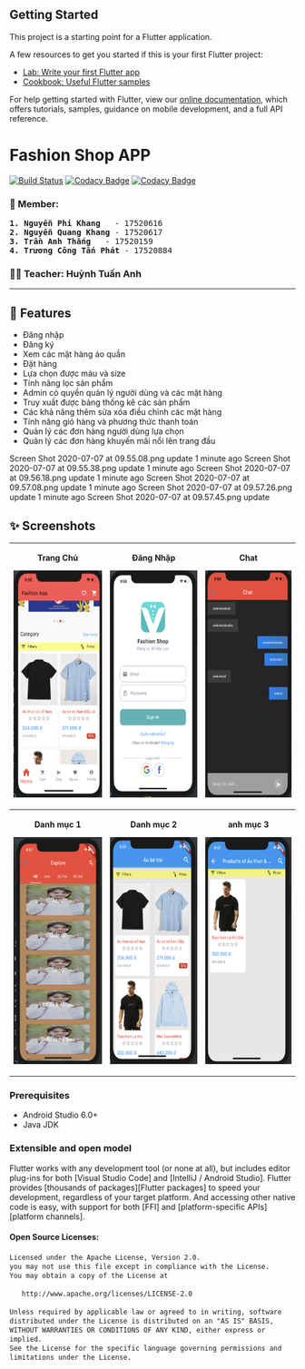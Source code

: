 ## Getting Started

This project is a starting point for a Flutter application.

A few resources to get you started if this is your first Flutter project:

- [Lab: Write your first Flutter app](https://flutter.dev/docs/get-started/codelab)
- [Cookbook: Useful Flutter samples](https://flutter.dev/docs/cookbook)

For help getting started with Flutter, view our
[online documentation](https://flutter.dev/docs), which offers tutorials,
samples, guidance on mobile development, and a full API reference.


Fashion Shop APP
==================

[![Build Status](https://travis-ci.org/maksim-m/Popular-Movies-App.svg?branch=master)](https://travis-ci.org/maksim-m/Popular-Movies-App)
[![Codacy Badge](https://api.codacy.com/project/badge/Grade/9d71713560374c938dba8a476ce8debf)](https://www.codacy.com/app/maksim-m/Popular-Movies-App)
[![Codacy Badge](https://api.codacy.com/project/badge/Coverage/9d71713560374c938dba8a476ce8debf)](https://www.codacy.com/app/maksim-m/Popular-Movies-App)

### 🤝 Member:
<pre>
<b>1. Nguyễn Phi Khang</b>   - 17520616
<b>2. Nguyễn Quang Khang</b> - 17520617
<b>3. Trần Anh Thắng</b>   - 17520159
<b>4. Trương Công Tấn Phát</b> - 17520884
</pre>

### 👩‍💼 Teacher: Huỳnh Tuấn Anh
---

## 🌟 Features
-	Đăng nhập
-	Đăng ký
-	Xem các mặt hàng áo quần
-	Đặt hàng
-	Lựa chọn được màu và size
-	Tính năng lọc sản phẩm
-	Admin có quyền quản lý người dùng và các mặt hàng
-	Truy xuất được bảng thống kê các sản phẩm
-	Các khả năng thêm sửa xóa điều chỉnh các mặt hàng
-	Tính năng giỏ hàng và phương thức thanh toán
-	Quản lý các đơn hàng người dùng lựa chọn
-	Quản lý các đơn hàng khuyến mãi nổi lên trang đầu


Screen Shot 2020-07-07 at 09.55.08.png
update
1 minute ago
Screen Shot 2020-07-07 at 09.55.38.png
update
1 minute ago
Screen Shot 2020-07-07 at 09.56.18.png
update
1 minute ago
Screen Shot 2020-07-07 at 09.57.08.png
update
1 minute ago
Screen Shot 2020-07-07 at 09.57.26.png
update
1 minute ago
Screen Shot 2020-07-07 at 09.57.45.png
update


## ✨ Screenshots
<table style="width:100%">
<tr>
    <th width=300> <p align="center">
      <p>Trang Chủ</p>
       <img src="./ScreenShot/Screen Shot 2020-07-07 at 09.55.38.png"
            width="200" height="400"><br>
      </p>
  </th>
    <th width=300> <p align="center">
       <p>Đăng Nhập</p>
       <img src="./ScreenShot/Screen Shot 2020-07-07 at 09.55.08.png"
             width="200" height="400"><br>
  </p>
  </th>
  <th width=300> <p align="center">
       <p>Chat</p>
       <img src="./ScreenShot/Screen Shot 2020-07-07 at 09.56.18.png"  width="200" height="400"><br>
      </p>
  </th>
</tr>
<tr>
    <th  width=300> <p align="center">
      <p>Danh mục 1</p>
       <img src="./ScreenShot/Screen Shot 2020-07-07 at 09.57.08.png"
            width="200" height="400"><br>
      </p>
  </th>
    <th width=300> <p align="center">
       <p>Danh mục 2</p>
       <img src="./ScreenShot/Screen Shot 2020-07-07 at 09.57.26.png"
             width="200" height="400"><br>
  </p>
  </th>
  <th width=300> <p align="center">
       <p>anh mục 3</p>
       <img src="./ScreenShot/Screen Shot 2020-07-07 at 09.57.45.png"  width="200" height="400"><br>
      </p>
  </tr>
</table>


### Prerequisites
*   Android Studio 6.0+
*   Java JDK

### Extensible and open model

Flutter works with any development tool (or none at all), but includes editor
plug-ins for both [Visual Studio Code] and [IntelliJ / Android Studio]. Flutter
provides [thousands of packages][Flutter packages] to speed your development,
regardless of your target platform. And accessing other native code is easy,
with support for both [FFI] and [platform-specific APIs][platform channels].

#### Open Source Licenses:

    Licensed under the Apache License, Version 2.0.
    you may not use this file except in compliance with the License.
    You may obtain a copy of the License at

       http://www.apache.org/licenses/LICENSE-2.0

    Unless required by applicable law or agreed to in writing, software
    distributed under the License is distributed on an "AS IS" BASIS,
    WITHOUT WARRANTIES OR CONDITIONS OF ANY KIND, either express or implied.
    See the License for the specific language governing permissions and
    limitations under the License.
